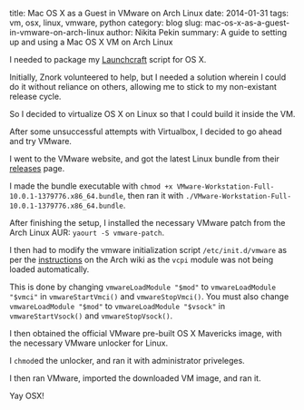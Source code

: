 title: Mac OS X as a Guest in VMware on Arch Linux
date: 2014-01-31
tags: vm, osx, linux, vmware, python
category: blog
slug: mac-os-x-as-a-guest-in-vmware-on-arch-linux
author: Nikita Pekin
summary: A guide to setting up and using a Mac OS X VM on Arch Linux

I needed to package my [Launchcraft](https://github.com/Indiv0/launchcraft/) script for OS X.

Initially, Znork volunteered to help, but I needed a solution wherein I could do it without reliance on others, allowing me to stick to my non-existant release cycle.

So I decided to virtualize OS X on Linux so that I could build it inside the VM.

After some unsuccessful attempts with Virtualbox, I decided to go ahead and try VMware.

I went to the VMware website, and got the latest Linux bundle from their [releases](https://my.vmware.com/web/vmware/details?productId=362&downloadGroup=WKST-1001-LX) page.

I made the bundle executable with `chmod +x VMware-Workstation-Full-10.0.1-1379776.x86_64.bundle`, then ran it with `./VMware-Workstation-Full-10.0.1-1379776.x86_64.bundle`.

After finishing the setup, I installed the necessary VMware patch from the Arch Linux AUR: `yaourt -S vmware-patch`.

I then had to modify the vmware initialization script `/etc/init.d/vmware` as per the [instructions](https://wiki.archlinux.org/index.php/VMware#vmci.2Fvsock_modules_not_loading_automatically) on the Arch wiki as the `vcpi` module was not being loaded automatically.

This is done by changing `vmwareLoadModule "$mod"` to `vmwareLoadModule "$vmci"` in `vmwareStartVmci()` and `vmwareStopVmci()`. You must also change `vmwareLoadModule "$mod"` to `vmwareLoadModule "$vsock"` in `vmwareStartVsock()` and `vmwareStopVsock()`.

I then obtained the official VMware pre-built OS X Mavericks image, with the necessary VMware unlocker for Linux.

I `chmod`ed the unlocker, and ran it with administrator priveleges.

I then ran VMware, imported the downloaded VM image, and ran it.

Yay OSX!
